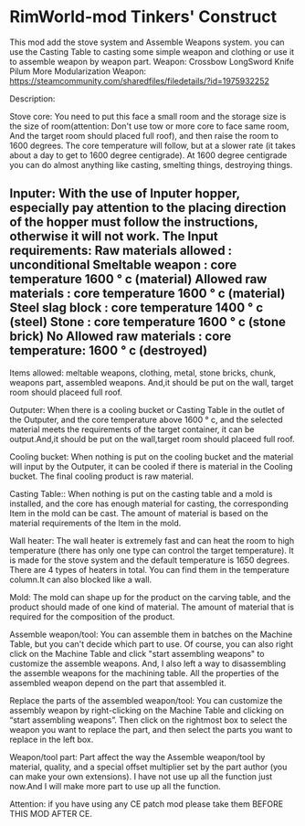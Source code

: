 # RimWorld-mod Tinkers' Construct
This mod add the stove system and Assemble Weapons system. you can use the Casting Table to casting some simple weapon and clothing or use it to assemble weapon by weapon part.
Weapon:
Crossbow
LongSword
Knife
Pilum
More Modularization Weapon:
https://steamcommunity.com/sharedfiles/filedetails/?id=1975932252


Description:

Stove core:
You need to put this face a small room and the storage size is the size of room(attention: Don't use tow or more core to face same room, And the target room should placed full roof), and then raise the room to 1600 degrees. The core temperature will follow, but at a slower rate (it takes about a day to get to 1600 degree centigrade). At 1600 degree centigrade you can do almost anything like casting, smelting things, destroying things.

Inputer:
With the use of Inputer hopper, especially pay attention to the placing direction of the hopper must follow the instructions, otherwise it will not work.
The Input requirements:
Raw materials allowed       : unconditional
Smeltable weapon            : core temperature 1600 ° c (material)
Allowed raw materials       : core temperature 1600 ° c (material)
Steel slag block            : core temperature 1400 ° c (steel)
Stone                       : core temperature 1600 ° c (stone brick)
No Allowed raw materials : core temperature: 1600 ° c (destroyed)
----------------------------------------
Items allowed: meltable weapons, clothing, metal, stone bricks, chunk, weapons part, assembled weapons.
And,it should be put on the wall, target room should placeed full roof.

Outputer:
When there is a cooling bucket or Casting Table in the outlet of the Outputer, and the core temperature above 1600 ° c, and the selected material meets the requirements of the target container, it can be output.And,it should be put on the wall,target room should placeed full roof.

Cooling bucket:
When nothing is put on the cooling bucket and the material will input by the Outputer, it can be cooled if there is material in the Cooling bucket. The final cooling product is raw material.

Casting Table::
When nothing is put on the casting table and a mold is installed, and the core has enough material for casting, the corresponding Item in the mold can be cast. The amount of material is based on the material requirements of the Item in  the mold.

Wall heater:
The wall heater is extremely fast and can heat the room to high temperature (there has only one type can control the target temperature). It is made for the stove system and the default temperature is 1650 degrees. There are 4 types of  heaters in total. You can find them in the temperature column.It can also blocked like a wall.

Mold:
The mold can shape up for the product on the carving table, and the product should made of one kind of material. The amount of material that is required for the composition of the product.

Assemble weapon/tool:
You can assemble them in batches on the Machine Table, but you can't decide which part to use. Of course, you can also right click on the Machine Table and click "start assembling weapons" to customize the assemble weapons. And, I also left a way to disassembling the assemble weapons for the machining table. All the properties of the assembled weapon depend on the part that assembled it.

Replace the parts of the assembled weapon/tool:
You can customize the assembly weapon by right-clicking on the Machine Table and clicking on “start assembling weapons”. Then click on the rightmost box to select the weapon you want to replace the part, and then select the parts you want to replace in the left box.

Weapon/tool part:
Part affect the way the Assemble weapon/tool by material, quality, and a special offset multiplier set by the part author (you can make your own extensions). I have not use up all the function just now.And I will make more part to use up all the function.


Attention:
if you have using any CE patch mod please take them BEFORE THIS MOD AFTER CE.
